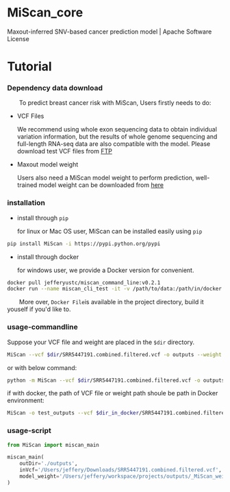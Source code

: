 # MiScan_core

Maxout-inferred SNV-based cancer prediction model | Apache Software License



# Tutorial

### Dependency data download

&emsp;&emsp;To predict breast cancer risk with MiScan, Users firstly needs to do:

- VCF Files

  We recommend using whole exon sequencing data to obtain individual variation
  information, but the results of whole genome sequencing and full-length RNA-seq
  data are also compatible with the model. Please download test VCF files from [FTP](http://galaxy.ustc.edu.cn:30803/liunianping/miscan/miscan_test_data/)

- Maxout model weight

  Users also need a MiScan model weight to perform prediction, well-trained model weight can be downloaded from [here](http://galaxy.ustc.edu.cn:30803/liunianping/miscan/miscan_model/) 

### installation

- install through `pip`

  for linux or Mac OS user, MiScan can be installed easily using `pip`

```bash
pip install MiScan -i https://pypi.python.org/pypi
```

- install through docker

  for windows user, we provide a Docker version for convenient.

```bash
docker pull jefferyustc/miscan_command_line:v0.2.1
docker run --name miscan_cli_test -it -v /path/to/data:/path/in/docker 9fd
```

&emsp;&emsp;More over, `Docker File`is available in the project directory, build it youself if you'd like to.

### usage-commandline

Suppose your VCF file and weight are placed in the `$dir` directory.

```bash
MiScan --vcf $dir/SRR5447191.combined.filtered.vcf -o outputs --weight $dir/_MiScan_weights.hdf5
```

or with below command:

```bash
python -m MiScan --vcf $dir/SRR5447191.combined.filtered.vcf -o outputs --weight $dir/_MiScan_weights.hdf5
```

if with docker, the path of VCF file or weight path shoule be path in Docker environment:

```bash
MiScan -o test_outputs --vcf $dir_in_docker/SRR5447191.combined.filtered.vcf --weight $dir_in_docker/_MiScan_weights.hdf5
```



### usage-script

```python
from MiScan import miscan_main

miscan_main(
    outDir='./outputs',
    inVcf='/Users/jeffery/Downloads/SRR5447191.combined.filtered.vcf',
    model_weight='/Users/jeffery/workspace/projects/outputs/_MiScan_weights.hdf5'
)
```

